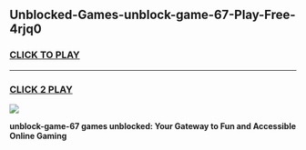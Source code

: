 
## Unblocked-Games-unblock-game-67-Play-Free-4rjq0
<h3>
<a href="https://premium76.site?title=unblock-game-67&ref=23A">CLICK TO PLAY</a></h3>
<hr>

<h3>
<a href="https://premium76.site?title=unblock-game-67&ref=23A">CLICK 2 PLAY</a>
  
</h3>

<a href="https://premium76.site?title=unblock-game-67&ref=23A"><img src="https://clearcache.store/games.png"></a>


**unblock-game-67 games unblocked: Your Gateway to Fun and Accessible Online Gaming**
